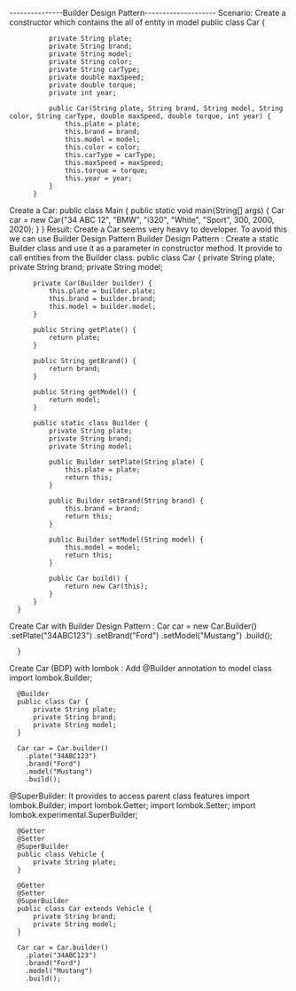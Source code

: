 ---------------Builder Design Pattern--------------------
Scenario: Create a constructor which contains the all of entity in model
          public class Car {
          
              private String plate;
              private String brand;
              private String model;
              private String color;
              private String carType;
              private double maxSpeed;
              private double torque;
              private int year;
          
              public Car(String plate, String brand, String model, String color, String carType, double maxSpeed, double torque, int year) {
                  this.plate = plate;
                  this.brand = brand;
                  this.model = model;
                  this.color = color;
                  this.carType = carType;
                  this.maxSpeed = maxSpeed;
                  this.torque = torque;
                  this.year = year;
              }
          }
Create a Car:
        public class Main {
            public static void main(String[] args) {
                Car car = new Car("34 ABC 12",
                        "BMW",
                        "i320",
                        "White",
                        "Sport",
                        300,
                        2000,
                        2020);
            }
        }
Result: Create a Car seems very heavy to developer. To avoid this we can use Builder Design Pattern
Builder Design Pattern : Create a static Builder class and use it as a parameter in constructor method. It provide to call entities from the Builder class.
      public class Car {
          private String plate;
          private String brand;
          private String model;
      
          private Car(Builder builder) {
              this.plate = builder.plate;
              this.brand = builder.brand;
              this.model = builder.model;
          }
      
          public String getPlate() {
              return plate;
          }
      
          public String getBrand() {
              return brand;
          }
      
          public String getModel() {
              return model;
          }
      
          public static class Builder {
              private String plate;
              private String brand;
              private String model;
      
              public Builder setPlate(String plate) {
                  this.plate = plate;
                  return this;
              }
      
              public Builder setBrand(String brand) {
                  this.brand = brand;
                  return this;
              }
      
              public Builder setModel(String model) {
                  this.model = model;
                  return this;
              }
      
              public Car build() {
                  return new Car(this);
              }
          }
      }
Create Car with Builder Design Pattern :
      Car car = new Car.Builder()
                .setPlate("34ABC123")
                .setBrand("Ford")
                .setModel("Mustang")
                .build();

      }
Create Car (BDP) with lombok : Add @Builder annotation to model class
      import lombok.Builder;
      
      @Builder
      public class Car {
          private String plate;
          private String brand;
          private String model;
      }

      Car car = Car.builder()
        .plate("34ABC123")
        .brand("Ford")
        .model("Mustang")
        .build();
        
@SuperBuilder: It provides to access parent class features
      import lombok.Builder;
      import lombok.Getter;
      import lombok.Setter;
      import lombok.experimental.SuperBuilder;
      
      @Getter
      @Setter
      @SuperBuilder
      public class Vehicle {
          private String plate;
      }
      
      @Getter
      @Setter
      @SuperBuilder
      public class Car extends Vehicle {
          private String brand;
          private String model;
      }

      Car car = Car.builder()
        .plate("34ABC123")
        .brand("Ford")
        .model("Mustang")
        .build();
